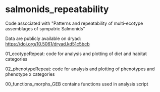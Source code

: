 # salmonids_repeatability

Code associated with "Patterns and repeatability of multi-ecotype assemblages of sympatric Salmonids"

Data are publicly available on dryad: https://doi.org/10.5061/dryad.kd51c5bcb

01_ecotypeRepeat: code for analysis and plotting of diet and habitat categories

02_phenotypeRepeat: code for analysis and plotting of phenotypes and phenotype x categories

00_functions_morphs_GEB contains functions used in analysis script

